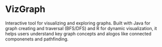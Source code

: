 # VizGraph
Interactive tool for visualizing and exploring graphs. Built with Java for graph creating and traversal (BFS/DFS) and R for dynamic visualization, it helps users understand key graph concepts and alogos like connected componenets and pathfinding. 
